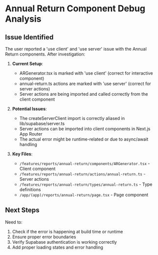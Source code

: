 # Annual Return Component Debug Analysis

## Issue Identified
The user reported a 'use client' and 'use server' issue with the Annual Return components. After investigation:

1. **Current Setup**:
   - ARGenerator.tsx is marked with 'use client' (correct for interactive component)
   - annual-return.ts actions are marked with 'use server' (correct for server actions)
   - Server actions are being imported and called correctly from the client component

2. **Potential Issues**:
   - The createServerClient import is correctly aliased in lib/supabase/server.ts
   - Server actions can be imported into client components in Next.js App Router
   - The actual error might be runtime-related or due to async/await handling

3. **Key Files**:
   - `/features/reports/annual-return/components/ARGenerator.tsx` - Client component
   - `/features/reports/annual-return/actions/annual-return.ts` - Server actions
   - `/features/reports/annual-return/types/annual-return.ts` - Type definitions
   - `/app/(app)/reports/annual-return/page.tsx` - Page component

## Next Steps
Need to:
1. Check if the error is happening at build time or runtime
2. Ensure proper error boundaries
3. Verify Supabase authentication is working correctly
4. Add proper loading states and error handling